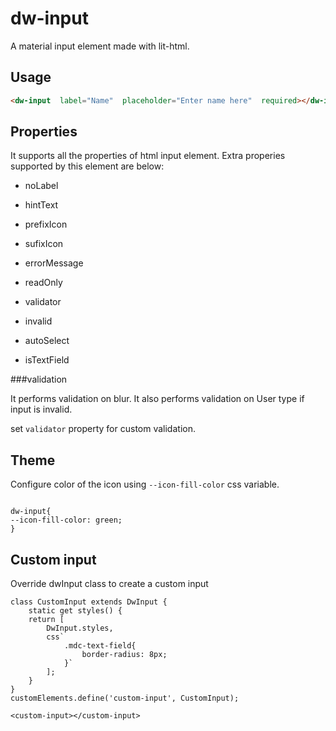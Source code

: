 
# dw-input

A material input element made with lit-html.

## Usage

```html
<dw-input  label="Name"  placeholder="Enter name here"  required></dw-input>
```

## Properties

It supports all the properties of html input element. Extra properies supported by this element are below:

- noLabel

- hintText

- prefixIcon

- sufixIcon

- errorMessage

- readOnly

- validator

- invalid

- autoSelect

- isTextField


###validation

It performs validation on blur. It also performs validation on User type if input is invalid.

set `validator` property for custom validation.

## Theme
Configure color of the icon using `--icon-fill-color` css variable.  
```

dw-input{
--icon-fill-color: green;
}
```
## Custom input

Override dwInput class to create a custom input

```
class CustomInput extends DwInput {
	static get styles() {
	return [
		DwInput.styles,
		css`
			.mdc-text-field{
				border-radius: 8px;
			}`
		];
	}
}
customElements.define('custom-input', CustomInput);

<custom-input></custom-input>
```